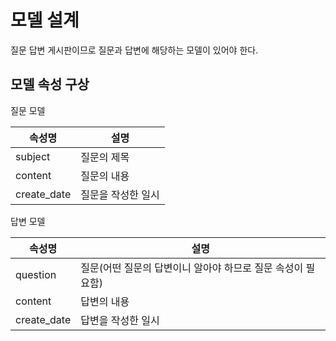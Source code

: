 

# 모델 설계

질문 답변 게시판이므로 질문과 답변에 해당하는 모델이 있어야 한다.



## 모델 속성 구상

질문 모델

| 속성명      | 설명               |
| ----------- | ------------------ |
| subject     | 질문의 제목        |
| content     | 질문의 내용        |
| create_date | 질문을 작성한 일시 |



답변 모델

| 속성명      | 설명                                                        |
| ----------- | ----------------------------------------------------------- |
| question    | 질문(어떤 질문의 답변이니 알아야 하므로 질문 속성이 필요함) |
| content     | 답변의 내용                                                 |
| create_date | 답변을 작성한 일시                                          |

